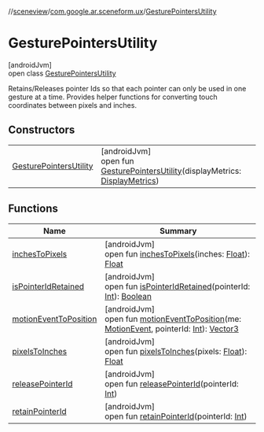 //[sceneview](../../../index.md)/[com.google.ar.sceneform.ux](../index.md)/[GesturePointersUtility](index.md)

# GesturePointersUtility

[androidJvm]\
open class [GesturePointersUtility](index.md)

Retains/Releases pointer Ids so that each pointer can only be used in one gesture at a time. Provides helper functions for converting touch coordinates between pixels and inches.

## Constructors

| | |
|---|---|
| [GesturePointersUtility](-gesture-pointers-utility.md) | [androidJvm]<br>open fun [GesturePointersUtility](-gesture-pointers-utility.md)(displayMetrics: [DisplayMetrics](https://developer.android.com/reference/kotlin/android/util/DisplayMetrics.html)) |

## Functions

| Name | Summary |
|---|---|
| [inchesToPixels](inches-to-pixels.md) | [androidJvm]<br>open fun [inchesToPixels](inches-to-pixels.md)(inches: [Float](https://kotlinlang.org/api/latest/jvm/stdlib/kotlin/-float/index.html)): [Float](https://kotlinlang.org/api/latest/jvm/stdlib/kotlin/-float/index.html) |
| [isPointerIdRetained](is-pointer-id-retained.md) | [androidJvm]<br>open fun [isPointerIdRetained](is-pointer-id-retained.md)(pointerId: [Int](https://kotlinlang.org/api/latest/jvm/stdlib/kotlin/-int/index.html)): [Boolean](https://kotlinlang.org/api/latest/jvm/stdlib/kotlin/-boolean/index.html) |
| [motionEventToPosition](motion-event-to-position.md) | [androidJvm]<br>open fun [motionEventToPosition](motion-event-to-position.md)(me: [MotionEvent](https://developer.android.com/reference/kotlin/android/view/MotionEvent.html), pointerId: [Int](https://kotlinlang.org/api/latest/jvm/stdlib/kotlin/-int/index.html)): [Vector3](../../com.google.ar.sceneform.math/-vector3/index.md) |
| [pixelsToInches](pixels-to-inches.md) | [androidJvm]<br>open fun [pixelsToInches](pixels-to-inches.md)(pixels: [Float](https://kotlinlang.org/api/latest/jvm/stdlib/kotlin/-float/index.html)): [Float](https://kotlinlang.org/api/latest/jvm/stdlib/kotlin/-float/index.html) |
| [releasePointerId](release-pointer-id.md) | [androidJvm]<br>open fun [releasePointerId](release-pointer-id.md)(pointerId: [Int](https://kotlinlang.org/api/latest/jvm/stdlib/kotlin/-int/index.html)) |
| [retainPointerId](retain-pointer-id.md) | [androidJvm]<br>open fun [retainPointerId](retain-pointer-id.md)(pointerId: [Int](https://kotlinlang.org/api/latest/jvm/stdlib/kotlin/-int/index.html)) |

